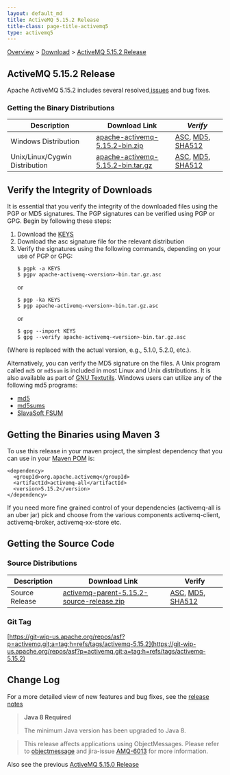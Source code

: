```yaml
---
layout: default_md
title: ActiveMQ 5.15.2 Release 
title-class: page-title-activemq5
type: activemq5
---
```


[Overview](overview) > [Download](download) > [ActiveMQ 5.15.2 Release](activemq-5152-release)

ActiveMQ 5.15.2 Release
-----------------------

Apache ActiveMQ 5.15.2 includes several resolved[ issues](https://issues.apache.org/jira/secure/ReleaseNote.jspa?projectId=12311210&version=12341669) and bug fixes.

### Getting the Binary Distributions

Description|Download Link|_Verify_
---|---|---
Windows Distribution|[apache-activemq-5.15.2-bin.zip](https://archive.apache.org/dist/activemq/5.15.2/apache-activemq-5.15.2-bin.zip)|[ASC](https://archive.apache.org/dist/activemq/5.15.2/apache-activemq-5.15.2-bin.zip.asc), [MD5](https://archive.apache.org/dist/activemq/5.15.2/apache-activemq-5.15.2-bin.zip.md5), [SHA512](https://archive.apache.org/dist/activemq/5.15.2/apache-activemq-5.15.2-bin.zip.sha512)
Unix/Linux/Cygwin Distribution|[apache-activemq-5.15.2-bin.tar.gz](https://archive.apache.org/dist/activemq/5.15.2/apache-activemq-5.15.2-bin.tar.gz)|[ASC](https://archive.apache.org/dist/activemq/5.15.2/apache-activemq-5.15.2-bin.tar.gz.asc), [MD5](https://archive.apache.org/dist/activemq/5.15.2/apache-activemq-5.15.2-bin.tar.gz.md5), [SHA512](https://archive.apache.org/dist/activemq/5.15.2/apache-activemq-5.15.2-bin.tar.gz.sha512)

Verify the Integrity of Downloads
---------------------------------

It is essential that you verify the integrity of the downloaded files using the PGP or MD5 signatures. The PGP signatures can be verified using PGP or GPG. Begin by following these steps:

1.  Download the [KEYS](http://www.apache.org/dist/activemq/KEYS)
2.  Download the asc signature file for the relevant distribution
3.  Verify the signatures using the following commands, depending on your use of PGP or GPG:
    ```
    $ pgpk -a KEYS
    $ pgpv apache-activemq-<version>-bin.tar.gz.asc
    ```
    or
    ```
    $ pgp -ka KEYS
    $ pgp apache-activemq-<version>-bin.tar.gz.asc
    ```
    or
    ```
    $ gpg --import KEYS
    $ gpg --verify apache-activemq-<version>-bin.tar.gz.asc
    ```

(Where <version> is replaced with the actual version, e.g., 5.1.0, 5.2.0, etc.).

Alternatively, you can verify the MD5 signature on the files. A Unix program called `md5` or `md5sum` is included in most Linux and Unix distributions. It is also available as part of [GNU Textutils](http://www.gnu.org/software/textutils/textutils.html). Windows users can utilize any of the following md5 programs:

*   [md5](http://www.fourmilab.ch/md5/)
*   [md5sums](http://www.pc-tools.net/win32/md5sums/)
*   [SlavaSoft FSUM](http://www.slavasoft.com/fsum/)

Getting the Binaries using Maven 3
----------------------------------

To use this release in your maven project, the simplest dependency that you can use in your [Maven POM](http://maven.apache.org/guides/introduction/introduction-to-the-pom.html) is:
```
<dependency>
  <groupId>org.apache.activemq</groupId>
  <artifactId>activemq-all</artifactId>
  <version>5.15.2</version>
</dependency>
```
If you need more fine grained control of your dependencies (activemq-all is an uber jar) pick and choose from the various components activemq-client, activemq-broker, activemq-xx-store etc.

Getting the Source Code
-----------------------

### Source Distributions

Description|Download Link|Verify
---|---|---
Source Release|[activemq-parent-5.15.2-source-release.zip](https://archive.apache.org/dist/activemq/5.15.2/activemq-parent-5.15.2-source-release.zip)|[ASC](https://archive.apache.org/dist/activemq/5.15.2/activemq-parent-5.15.2-source-release.zip.asc), [MD5](https://archive.apache.org/dist/activemq/5.15.2/activemq-parent-5.15.2-source-release.zip.md5), [SHA512](https://archive.apache.org/dist/activemq/5.15.2/activemq-parent-5.15.2-source-release.zip.sha512)

### Git Tag

[https://git-wip-us.apache.org/repos/asf?p=activemq.git;a=tag;h=refs/tags/activemq-5.15.2](https://git-wip-us.apache.org/repos/asf?p=activemq.git;a=tag;h=refs/tags/activemq-5.15.2)

Change Log
----------

For a more detailed view of new features and bug fixes, see the [release notes](https://issues.apache.org/jira/secure/ReleaseNote.jspa?projectId=12311210&version=12341669)

> **Java 8 Required**
> 
> The minimum Java version has been upgraded to Java 8.

> This release affects applications using ObjectMessages. Please refer to [objectmessage](objectmessage) and jira-issue [AMQ-6013](https://issues.apache.org/jira/browse/AMQ-6013) for more information.

Also see the previous [ActiveMQ 5.15.0 Release](activemq-5150-release)

